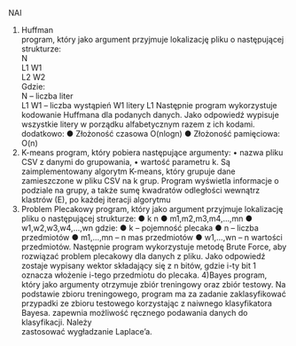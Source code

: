 N A I 
1) Huffman  \
  program, który jako argument przyjmuje lokalizację pliku o następującej strukturze:  
    N  
    L1 W1  
    L2 W2  
  Gdzie:  
    N – liczba liter  
    L1 W1 – liczba wystąpień W1 litery L1
  Następnie program wykorzystuje kodowanie Huffmana dla podanych danych. Jako odpowiedź wypisuje wszystkie litery w
  porządku alfabetycznym razem z ich kodami.
  dodatkowo:
    ● Złożoność czasowa O(nlogn)
    ● Złożoność pamięciowa: O(n)
2) K-means
  program, który pobiera następujące argumenty:
    • nazwa pliku CSV z danymi do grupowania,
    • wartość parametru k.
  Są zaimplementowany algorytm K-means, który grupuje dane zamieszczone w pliku CSV na k grup.
  Program wyświetla informacje o podziale na grupy, a także sumę kwadratów odległości wewnątrz klastrów (E), po każdej iteracji algorytmu
3) Problem Plecakowy
  program, który jako argument przyjmuje lokalizację pliku o następującej strukturze:
    ● k n
    ● m1,m2,m3,m4,…,mn
    ● w1,w2,w3,w4,…,wn
  gdzie:
    ● k – pojemność plecaka
    ● n – liczba przedmiotów
    ● m1,…,mn – n mas przedmiotów
    ● w1,…,wn – n wartości przedmiotów.
  Następnie program wykorzystuje metodę Brute Force, aby rozwiązać problem plecakowy dla danych z pliku.
  Jako odpowiedź zostaje wypisany wektor składający się z n bitów, gdzie i-ty bit 1 oznacza włożenie i-tego przedmiotu do plecaka.
4) Bayes
  program, który jako argumenty otrzymuje zbiór treningowy oraz zbiór testowy. Na podstawie zbioru treningowego, program ma za zadanie zaklasyfikować  
  przypadki ze zbioru testowego korzystając z naiwnego klasyfikatora Bayesa. zapewnia możliwość ręcznego podawania danych do klasyfikacji. Należy     
  zastosować   wygładzanie Laplace’a. 

